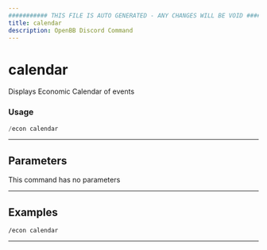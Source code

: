 ```yaml
---
########### THIS FILE IS AUTO GENERATED - ANY CHANGES WILL BE VOID ###########
title: calendar
description: OpenBB Discord Command
---
```


# calendar

Displays Economic Calendar of events

### Usage

```python wordwrap
/econ calendar
```

---

## Parameters

This command has no parameters



---

## Examples

```
/econ calendar
```
---
